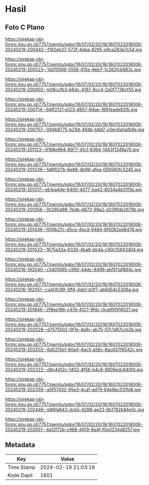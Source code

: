 # Hasil

## Foto C Plano

https://sirekap-obj-formc.kpu.go.id/7757/pemilu/pdpr/16/07/02/20/18/1607022018006-20240219-200442--f192eb37-572f-4dea-8265-e8ca283e7c54.jpg

https://sirekap-obj-formc.kpu.go.id/7757/pemilu/pdpr/16/07/02/20/18/1607022018006-20240219-200523--1d2f0569-5556-415e-9eb7-1c282fcb683c.jpg

https://sirekap-obj-formc.kpu.go.id/7757/pemilu/pdpr/16/07/02/20/18/1607022018006-20240219-200602--b08ccfb3-b6dc-4187-8cc4-2a0f7736cf55.jpg

https://sirekap-obj-formc.kpu.go.id/7757/pemilu/pdpr/16/07/02/20/18/1607022018006-20240219-200714--94ff2121-e123-4657-94ae-1691eade92fb.jpg

https://sirekap-obj-formc.kpu.go.id/7757/pemilu/pdpr/16/07/02/20/18/1607022018006-20240219-200757--094b8775-b29d-494b-b8d7-c0ec6a0afb9e.jpg

https://sirekap-obj-formc.kpu.go.id/7757/pemilu/pdpr/16/07/02/20/18/1607022018006-20240219-201123--6168e964-8977-41cf-8364-1443f1249a70.jpg

https://sirekap-obj-formc.kpu.go.id/7757/pemilu/pdpr/16/07/02/20/18/1607022018006-20240219-201239--1d8f027b-6e88-4b99-afea-056560fc5245.jpg

https://sirekap-obj-formc.kpu.go.id/7757/pemilu/pdpr/16/07/02/20/18/1607022018006-20240219-201317--eb1ea44e-6400-4077-ba42-8034a4b31f5b.jpg

https://sirekap-obj-formc.kpu.go.id/7757/pemilu/pdpr/16/07/02/20/18/1607022018006-20240219-201356--30285d89-7bdb-4873-99a2-d339fdb2679b.jpg

https://sirekap-obj-formc.kpu.go.id/7757/pemilu/pdpr/16/07/02/20/18/1607022018006-20240219-201436--f95fb27c-d5ce-4bcd-9484-9f5082ed8476.jpg

https://sirekap-obj-formc.kpu.go.id/7757/pemilu/pdpr/16/07/02/20/18/1607022018006-20240219-201533--1675a32a-6330-4ba6-bb4a-c90c15843d04.jpg

https://sirekap-obj-formc.kpu.go.id/7757/pemilu/pdpr/16/07/02/20/18/1607022018006-20240216-192040--c5401065-c990-44dc-8499-abf5f1af894c.jpg

https://sirekap-obj-formc.kpu.go.id/7757/pemilu/pdpr/16/07/02/20/18/1607022018006-20240216-192051--ca40fc99-3ff4-4de1-b0f7-ab9d54c5306a.jpg

https://sirekap-obj-formc.kpu.go.id/7757/pemilu/pdpr/16/07/02/20/18/1607022018006-20240219-201946--2f8ee186-c47d-4127-9f4c-0ca95f916021.jpg

https://sirekap-obj-formc.kpu.go.id/7757/pemilu/pdpr/16/07/02/20/18/1607022018006-20240219-202028--d7575502-0f7e-4a9c-ab75-07c1d87ccb2b.jpg

https://sirekap-obj-formc.kpu.go.id/7757/pemilu/pdpr/16/07/02/20/18/1607022018006-20240219-202202--6d5215b1-60a4-4ac3-a56c-8ac637f6542c.jpg

https://sirekap-obj-formc.kpu.go.id/7757/pemilu/pdpr/16/07/02/20/18/1607022018006-20240219-202322--d9c4d12c-1402-4f56-b4c8-8809edc840fd.jpg

https://sirekap-obj-formc.kpu.go.id/7757/pemilu/pdpr/16/07/02/20/18/1607022018006-20240219-202359--a5f57432-95e3-4ca1-ad79-84e9bc531fd8.jpg

https://sirekap-obj-formc.kpu.go.id/7757/pemilu/pdpr/16/07/02/20/18/1607022018006-20240219-202446--b86fa843-dcb5-4288-ae23-8b1782b84e0c.jpg

https://sirekap-obj-formc.kpu.go.id/7757/pemilu/pdpr/16/07/02/20/18/1607022018006-20240219-202651--4a12f72b-c988-4619-8a4f-f0e0234d8257.jpg


## Metadata

| Key        | Value               |
| ---------- | ------------------- |
| Time Stamp | 2024-02-19 21:03:16 |
| Kode Dapil | 1601                |



